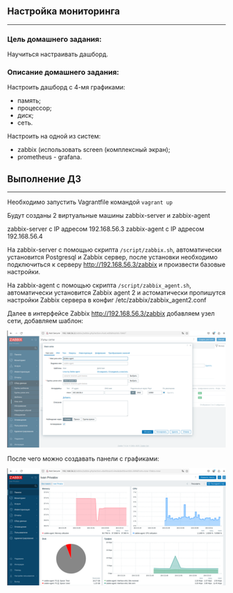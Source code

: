 ## Настройка мониторинга
____

### Цель домашнего задания:

Научиться настраивать дашборд.

### Описание домашнего задания:

Настроить дашборд с 4-мя графиками:

- память;
- процессор;
- диск;
- сеть.

Настроить на одной из систем:

- zabbix (использовать screen (комплексный экран);
- prometheus - grafana.

## Выполнение ДЗ
____

Необходимо запустить Vagrantfile командой ```vagrant up```

Будут созданы 2 виртуальные машины zabbix-server и zabbix-agent

zabbix-server с IP адресом 192.168.56.3
zabbix-agent с IP адресом 192.168.56.4

На zabbix-server с помощью скрипта ```/script/zabbix.sh```, автоматически установится Postgresql и Zabbix сервер, после установки необходимо подключиться к серверу http://192.168.56.3/zabbix и произвести базовые настройки.

На zabbix-agent с помощью скрипта ```/script/zabbix_agent.sh```, автоматически установится Zabbix agent 2 и астоматически пропишутся настройки Zabbix сервера в конфиг /etc/zabbix/zabbix_agent2.conf

Далее в интерфейсе Zabbix http://192.168.56.3/zabbix добавляем узел сети, добавляем шаблон:

![image 1](https://github.com/IvanPrivalov/Otus_HomeWork/blob/main/Home%20work%2015/screens/Screenshot_02.png)

После чего можно создавать панели с графиками:

![image 1](https://github.com/IvanPrivalov/Otus_HomeWork/blob/main/Home%20work%2015/screens/Screenshot_03.png)